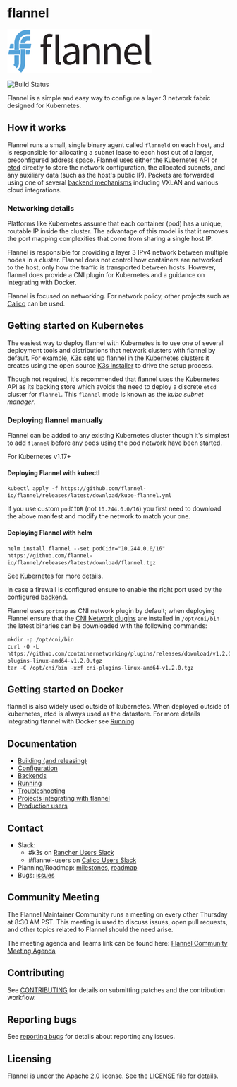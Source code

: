# flannel

![flannel Logo](logos/flannel-horizontal-color.png)

![Build Status](https://github.com/flannel-io/flannel/actions/workflows/build.yaml/badge.svg?branch=master)

Flannel is a simple and easy way to configure a layer 3 network fabric designed for Kubernetes.

## How it works

Flannel runs a small, single binary agent called `flanneld` on each host, and is responsible for allocating a subnet lease to each host out of a larger, preconfigured address space.
Flannel uses either the Kubernetes API or [etcd][etcd] directly to store the network configuration, the allocated subnets, and any auxiliary data (such as the host's public IP).
Packets are forwarded using one of several [backend mechanisms][backends] including VXLAN and various cloud integrations.

### Networking details

Platforms like Kubernetes assume that each container (pod) has a unique, routable IP inside the cluster.
The advantage of this model is that it removes the port mapping complexities that come from sharing a single host IP.

Flannel is responsible for providing a layer 3 IPv4 network between multiple nodes in a cluster. Flannel does not control how containers are networked to the host, only how the traffic is transported between hosts. However, flannel does provide a CNI plugin for Kubernetes and a guidance on integrating with Docker.

Flannel is focused on networking. For network policy, other projects such as [Calico][calico] can be used.

## Getting started on Kubernetes

The easiest way to deploy flannel with Kubernetes is to use one of several deployment tools and distributions that network clusters with flannel by default. For example, [K3s][k3s] sets up flannel in the Kubernetes clusters it creates using the open source [K3s Installer][k3s-installer] to drive the setup process.

Though not required, it's recommended that flannel uses the Kubernetes API as its backing store which avoids the need to deploy a discrete `etcd` cluster for `flannel`. This `flannel` mode is known as the *kube subnet manager*.

### Deploying flannel manually

Flannel can be added to any existing Kubernetes cluster though it's simplest to add `flannel` before any pods using the pod network have been started.

For Kubernetes v1.17+

#### Deploying Flannel with kubectl
```
kubectl apply -f https://github.com/flannel-io/flannel/releases/latest/download/kube-flannel.yml
```

If you use custom `podCIDR` (not `10.244.0.0/16`) you first need to download the above manifest and modify the network to match your one.

#### Deploying Flannel with helm
```
helm install flannel --set podCidr="10.244.0.0/16" https://github.com/flannel-io/flannel/releases/latest/download/flannel.tgz
```

See [Kubernetes](Documentation/kubernetes.md) for more details.

In case a firewall is configured ensure to enable the right port used by the configured [backend][backends].

Flannel uses `portmap` as CNI network plugin by default; when deploying Flannel ensure that the [CNI Network plugins][Network-plugins] are installed in `/opt/cni/bin` the latest binaries can be downloaded with the following commands:
```
mkdir -p /opt/cni/bin
curl -O -L https://github.com/containernetworking/plugins/releases/download/v1.2.0/cni-plugins-linux-amd64-v1.2.0.tgz
tar -C /opt/cni/bin -xzf cni-plugins-linux-amd64-v1.2.0.tgz
```

## Getting started on Docker

flannel is also widely used outside of kubernetes. When deployed outside of kubernetes, etcd is always used as the datastore. For more details integrating flannel with Docker see [Running](Documentation/running.md)

## Documentation
- [Building (and releasing)](Documentation/building.md)
- [Configuration](Documentation/configuration.md)
- [Backends](Documentation/backends.md)
- [Running](Documentation/running.md)
- [Troubleshooting](Documentation/troubleshooting.md)
- [Projects integrating with flannel](Documentation/integrations.md)
- [Production users](Documentation/production-users.md)

## Contact

* Slack: 
   * #k3s on [Rancher Users Slack](https://slack.rancher.io)
   * #flannel-users on [Calico Users Slack](https://slack.projectcalico.org)
* Planning/Roadmap: [milestones][milestones], [roadmap][roadmap]
* Bugs: [issues][flannel-issues]

## Community Meeting

The Flannel Maintainer Community runs a meeting on every other Thursday at 8:30 AM PST. This meeting is used to discuss issues, open pull requests, and other topics related to Flannel should the need arise.

The meeting agenda and Teams link can be found here: [Flannel Community Meeting Agenda](https://docs.google.com/document/d/1kPMMFDhljWL8_CUZajrfL8Q9sdntd9vvUpe-UGhX5z8)

## Contributing

See [CONTRIBUTING][contributing] for details on submitting patches and the contribution workflow.

## Reporting bugs

See [reporting bugs][reporting] for details about reporting any issues.

## Licensing

Flannel is under the Apache 2.0 license. See the [LICENSE][license] file for details.

[calico]: http://www.projectcalico.org
[pod-cidr]: https://kubernetes.io/docs/admin/kubelet/
[etcd]: https://go.etcd.io/etcd/v3
[contributing]: CONTRIBUTING.md
[license]: https://github.com/flannel-io/flannel/blob/master/LICENSE
[milestones]: https://github.com/flannel-io/flannel/milestones
[flannel-issues]: https://github.com/flannel-io/flannel/issues
[backends]: Documentation/backends.md
[roadmap]: https://github.com/kubernetes/kubernetes/milestones
[reporting]: Documentation/reporting_bugs.md
[k3s-installer]: https://github.com/k3s-io/k3s/#quick-start---install-script
[installing-with-kubeadm]: https://kubernetes.io/docs/getting-started-guides/kubeadm/
[k3s]: https://k3s.io/
[Network-plugins]: https://github.com/containernetworking/plugins
